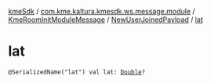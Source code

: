 [kmeSdk](../../../index.md) / [com.kme.kaltura.kmesdk.ws.message.module](../../index.md) / [KmeRoomInitModuleMessage](../index.md) / [NewUserJoinedPayload](index.md) / [lat](./lat.md)

# lat

`@SerializedName("lat") val lat: `[`Double`](https://kotlinlang.org/api/latest/jvm/stdlib/kotlin/-double/index.html)`?`